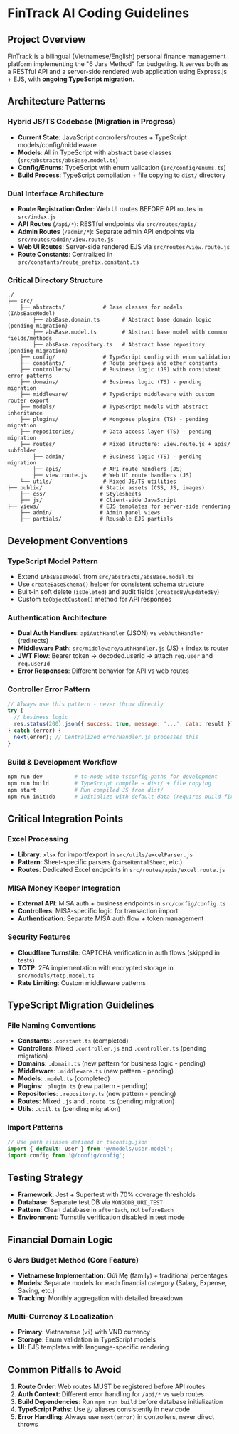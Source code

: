 # FinTrack AI Coding Guidelines

## Project Overview

FinTrack is a bilingual (Vietnamese/English) personal finance management platform implementing the "6 Jars Method" for budgeting. It serves both as a RESTful API and a server-side rendered web application using Express.js + EJS, with **ongoing TypeScript migration**.

## Architecture Patterns

### Hybrid JS/TS Codebase (Migration in Progress)

- **Current State**: JavaScript controllers/routes + TypeScript models/config/middleware
- **Models**: All in TypeScript with abstract base classes (`src/abstracts/absBase.model.ts`)
- **Config/Enums**: TypeScript with enum validation (`src/config/enums.ts`)
- **Build Process**: TypeScript compilation + file copying to `dist/` directory

### Dual Interface Architecture

- **Route Registration Order**: Web UI routes BEFORE API routes in `src/index.js`
- **API Routes** (`/api/*`): RESTful endpoints via `src/routes/apis/`
- **Admin Routes** (`/admin/*`): Separate admin API endpoints via `src/routes/admin/view.route.js`
- **Web UI Routes**: Server-side rendered EJS via `src/routes/view.route.js`
- **Route Constants**: Centralized in `src/constants/route_prefix.constant.ts`

### Critical Directory Structure

```
./
├── src/
    ├── abstracts/            # Base classes for models (IAbsBaseModel)
        ├── absBase.domain.ts       # Abstract base domain logic (pending migration)
        ├── absBase.model.ts        # Abstract base model with common fields/methods
        ├── absBase.repository.ts   # Abstract base repository (pending migration)
    ├── config/               # TypeScript config with enum validation
    ├── constants/            # Route prefixes and other constants
    ├── controllers/          # Business logic (JS) with consistent error patterns
    ├── domains/              # Business logic (TS) - pending migration
    ├── middleware/           # TypeScript middleware with custom router export
    ├── models/               # TypeScript models with abstract inheritance
    ├── plugins/              # Mongoose plugins (TS) - pending migration
    ├── repositories/         # Data access layer (TS) - pending migration
    ├── routes/               # Mixed structure: view.route.js + apis/ subfolder
        ├── admin/            # Business logic (TS) - pending migration
        ├── apis/             # API route handlers (JS)
        ├── view.route.js     # Web UI route handlers (JS)
    └── utils/                # Mixed JS/TS utilities
├── public/                  # Static assets (CSS, JS, images)
    ├── css/                 # Stylesheets
    ├── js/                  # Client-side JavaScript
├── views/                   # EJS templates for server-side rendering
    ├── admin/               # Admin panel views
    ├── partials/            # Reusable EJS partials
```

## Development Conventions

### TypeScript Model Pattern

- Extend `IAbsBaseModel` from `src/abstracts/absBase.model.ts`
- Use `createBaseSchema()` helper for consistent schema structure
- Built-in soft delete (`isDeleted`) and audit fields (`createdBy`/`updatedBy`)
- Custom `toObjectCustom()` method for API responses

### Authentication Architecture

- **Dual Auth Handlers**: `apiAuthHandler` (JSON) vs `webAuthHandler` (redirects)
- **Middleware Path**: `src/middleware/authHandler.js` (JS) + index.ts router
- **JWT Flow**: Bearer token → decoded.userId → attach `req.user` and `req.userId`
- **Error Responses**: Different behavior for API vs web routes

### Controller Error Pattern

```javascript
// Always use this pattern - never throw directly
try {
  // business logic
  res.status(200).json({ success: true, message: '...', data: result });
} catch (error) {
  next(error); // Centralized errorHandler.js processes this
}
```

### Build & Development Workflow

```bash
npm run dev          # ts-node with tsconfig-paths for development
npm run build        # TypeScript compile → dist/ + file copying
npm start            # Run compiled JS from dist/
npm run init:db      # Initialize with default data (requires build first)
```

## Critical Integration Points

### Excel Processing

- **Library**: `xlsx` for import/export in `src/utils/excelParser.js`
- **Pattern**: Sheet-specific parsers (`parseRentalSheet`, etc.)
- **Routes**: Dedicated Excel endpoints in `src/routes/apis/excel.route.js`

### MISA Money Keeper Integration

- **External API**: MISA auth + business endpoints in `src/config/config.ts`
- **Controllers**: MISA-specific logic for transaction import
- **Authentication**: Separate MISA auth flow + token management

### Security Features

- **Cloudflare Turnstile**: CAPTCHA verification in auth flows (skipped in tests)
- **TOTP**: 2FA implementation with encrypted storage in `src/models/totp.model.ts`
- **Rate Limiting**: Custom middleware patterns

## TypeScript Migration Guidelines

### File Naming Conventions

- **Constants**: `.constant.ts` (completed)
- **Controllers**: Mixed `.controller.js` and `.controller.ts` (pending migration)
- **Domains**: `.domain.ts` (new pattern for business logic - pending)
- **Middleware**: `.middleware.ts` (new pattern - pending)
- **Models**: `.model.ts` (completed)
- **Plugins**: `.plugin.ts` (new pattern - pending)
- **Repositories**: `.repository.ts` (new pattern - pending)
- **Routes**: Mixed `.js` and `.route.ts` (pending migration)
- **Utils**: `.util.ts` (pending migration)

### Import Patterns

```typescript
// Use path aliases defined in tsconfig.json
import { default: User } from '@/models/user.model';
import config from '@/config/config';
```

## Testing Strategy

- **Framework**: Jest + Supertest with 70% coverage thresholds
- **Database**: Separate test DB via `MONGODB_URI_TEST`
- **Pattern**: Clean database in `afterEach`, not `beforeEach`
- **Environment**: Turnstile verification disabled in test mode

## Financial Domain Logic

### 6 Jars Budget Method (Core Feature)

- **Vietnamese Implementation**: Gửi Mẹ (family) + traditional percentages
- **Models**: Separate models for each financial category (Salary, Expense, Saving, etc.)
- **Tracking**: Monthly aggregation with detailed breakdown

### Multi-Currency & Localization

- **Primary**: Vietnamese (`vi`) with VND currency
- **Storage**: Enum validation in TypeScript models
- **UI**: EJS templates with language-specific rendering

## Common Pitfalls to Avoid

1. **Route Order**: Web routes MUST be registered before API routes
2. **Auth Context**: Different error handling for `/api/*` vs web routes
3. **Build Dependencies**: Run `npm run build` before database initialization
4. **TypeScript Paths**: Use `@/` aliases consistently in new code
5. **Error Handling**: Always use `next(error)` in controllers, never direct throws
